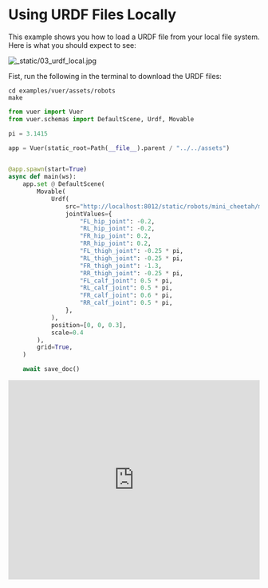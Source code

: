 # Using URDF Files Locally

This example shows you how to load a URDF file from your local file system. Here is what you should expect to see:

![_static/03_urdf_local.jpg](_static/03_urdf_local.jpg)


Fist, run the following in the terminal to download the URDF files:
```shell
cd examples/vuer/assets/robots
make
```

```python
from vuer import Vuer
from vuer.schemas import DefaultScene, Urdf, Movable

pi = 3.1415

app = Vuer(static_root=Path(__file__).parent / "../../assets")


@app.spawn(start=True)
async def main(ws):
    app.set @ DefaultScene(
        Movable(
            Urdf(
                src="http://localhost:8012/static/robots/mini_cheetah/mini_cheetah.urdf",
                jointValues={
                    "FL_hip_joint": -0.2,
                    "RL_hip_joint": -0.2,
                    "FR_hip_joint": 0.2,
                    "RR_hip_joint": 0.2,
                    "FL_thigh_joint": -0.25 * pi,
                    "RL_thigh_joint": -0.25 * pi,
                    "FR_thigh_joint": -1.3,
                    "RR_thigh_joint": -0.25 * pi,
                    "FL_calf_joint": 0.5 * pi,
                    "RL_calf_joint": 0.5 * pi,
                    "FR_calf_joint": 0.6 * pi,
                    "RR_calf_joint": 0.5 * pi,
                },
            ),
            position=[0, 0, 0.3],
            scale=0.4
        ),
        grid=True,
    )

    await save_doc()
```


<iframe src="http://vuer.ai/?background=131416,fff&scene=3gAIqGNoaWxkcmVukd4ABahjaGlsZHJlbpHeAAWoY2hpbGRyZW6Qo3RhZ6RVcmRmo2tleaExo3NyY9lCaHR0cDovL2xvY2FsaG9zdDo4MDEyL3N0YXRpYy9yb2JvdHMvbWluaV9jaGVldGFoL21pbmlfY2hlZXRhaC51cmRmq2pvaW50VmFsdWVz3gAMrEZMX2hpcF9qb2ludMu%2FyZmZoAAAAKxSTF9oaXBfam9pbnTLv8mZmaAAAACsRlJfaGlwX2pvaW50yz%2FJmZmgAAAArFJSX2hpcF9qb2ludMs%2FyZmZoAAAAK5GTF90aGlnaF9qb2ludMu%2F6SHKwAAAAK5STF90aGlnaF9qb2ludMu%2F6SHKwAAAAK5GUl90aGlnaF9qb2ludMu%2F9MzMwAAAAK5SUl90aGlnaF9qb2ludMu%2F6SHKwAAAAK1GTF9jYWxmX2pvaW50yz%2F5IcrAAAAArVJMX2NhbGZfam9pbnTLP%2FkhysAAAACtRlJfY2FsZl9qb2ludMs%2F%2FiiM4AAAAK1SUl9jYWxmX2pvaW50yz%2F5IcrAAAAAo3RhZ6dNb3ZhYmxlo2tleaEyqHBvc2l0aW9ukwAAyz%2FTMzNAAAAApXNjYWxlyz%2FZmZmgAAAAo3RhZ6VTY2VuZaNrZXmhM6J1cJMAAAGkZ3JpZMOrcmF3Q2hpbGRyZW6S3gAEqGNoaWxkcmVukKN0YWesQW1iaWVudExpZ2h0o2tlebVkZWZhdWx0X2FtYmllbnRfbGlnaHSpaW50ZW5zaXR5Ad4ABahjaGlsZHJlbpCjdGFnsERpcmVjdGlvbmFsTGlnaHSja2V5uWRlZmF1bHRfZGlyZWN0aW9uYWxfbGlnaHSpaW50ZW5zaXR5AaZoZWxwZXLDrGh0bWxDaGlsZHJlbpCyYmFja2dyb3VuZENoaWxkcmVukA%3D%3D" width="100%" height="400px" frameborder="0"></iframe>
